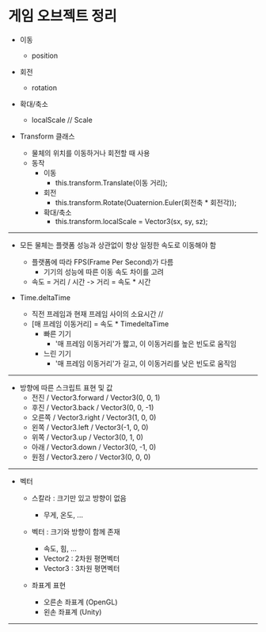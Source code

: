 # 게임 오브젝트 정리
  - 이동
    - position
  - 회전
    - rotation
  - 확대/축소
    - localScale // Scale
    
  - Transform 클래스
    - 물체의 위치를 이동하거나 회전할 때 사용
    - 동작
      - 이동
        - this.transform.Translate(이동 거리);
      - 회전
        - this.transform.Rotate(Ouaternion.Euler(회전축 * 회전각));
      - 확대/축소
        - this.transform.localScale = Vector3(sx, sy, sz);
        
----------------------------------------------------------------------

  - 모든 물체는 플랫폼 성능과 상관없이 항상 일정한 속도로 이동해야 함
    - 플랫폼에 따라 FPS(Frame Per Second)가 다름
      - 기기의 성능에 따른 이동 속도 차이를 고려
    - 속도 = 거리 / 시간 -> 거리 = 속도 * 시간
    
  - Time.deltaTime
    - 직전 프레임과 현재 프레임 사이의 소요시간 // 
    - [매 프레임 이동거리] = 속도 * TimedeltaTime
      - 빠른 기기
        - '매 프레임 이동거리'가 짧고, 이 이동거리를 높은 빈도로 움직임
      - 느린 기기
        - '매 프레임 이동거리'가 길고, 이 이동거리를 낮은 빈도로 움직임
        
----------------------------------------------------------------------

  - 방향에 따른 스크립트 표현 및 값
    - 전진 / Vector3.forward / Vector3(0, 0, 1)
    - 후진 / Vector3.back / Vector3(0, 0, -1)
    - 오른쪽 / Vector3.right / Vector3(1, 0, 0)
    - 왼쪽 / Vector3.left / Vector3(-1, 0, 0)
    - 위쪽 / Vector3.up / Vector3(0, 1, 0)
    - 아래 / Vector3.down / Vector3(0, -1, 0)
    - 원점 / Vector3.zero / Vector3(0, 0, 0)
    
----------------------------------------------------------------------

  - 벡터
    - 스칼라 : 크기만 있고 방향이 없음
      - 무게, 온도, ...
    - 벡터 : 크기와 방향이 함께 존재
      - 속도, 힘, ...
      - Vector2 : 2차원 평면벡터
      - Vector3 : 3차원 평면벡터
    
    - 좌표계 표현
      - 오른손 좌표계 (OpenGL)
      - 왼손 좌표계 (Unity)
      
----------------------------------------------------------------------
